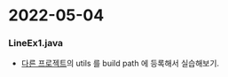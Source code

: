 # 2022-05-04

### LineEx1.java
* [다른 프로젝트](https://github.com/dosunggil/Class/tree/master/Java_00_Lib)의 utils 를 build path 에 등록해서 실습해보기.
